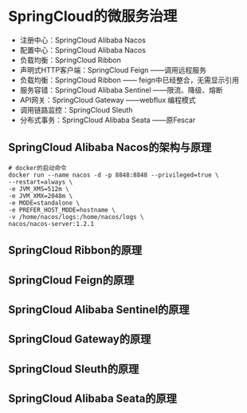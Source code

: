 # SpringCloud的微服务治理

- 注册中心：SpringCloud Alibaba Nacos
- 配置中心：SpringCloud Alibaba Nacos
- 负载均衡：SpringCloud Ribbon
- 声明式HTTP客户端：SpringCloud Feign ——调用远程服务
- 负载均衡：SpringCloud Ribbon —— feign中已经整合，无需显示引用
- 服务容错：SpringCloud Alibaba Sentinel ——限流、降级、熔断
- API网关：SpringCloud Gateway ——webflux 编程模式
- 调用链路监控：SpringCloud Sleuth
- 分布式事务：SpringCloud Alibaba Seata ——原Fescar

## SpringCloud Alibaba Nacos的架构与原理

```shell
# docker的启动命令
docker run --name nacos -d -p 8848:8848 --privileged=true \
--restart=always \
-e JVM_XMS=512m \
-e JVM_XMX=2048m \
-e MODE=standalone \
-e PREFER_HOST_MODE=hostname \
-v /home/nacos/logs:/home/nacos/logs \
nacos/nacos-server:1.2.1
```

## SpringCloud Ribbon的原理

## SpringCloud Feign的原理

## SpringCloud Alibaba Sentinel的原理

## SpringCloud Gateway的原理

## SpringCloud Sleuth的原理

## SpringCloud Alibaba Seata的原理